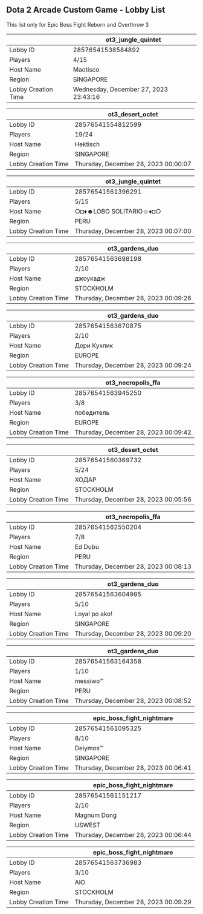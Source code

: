 ## Dota 2 Arcade Custom Game - Lobby List

This list only for Epic Boss Fight Reborn and Overthrow 3

|  | ot3_jungle_quintet |
| ------ | ------ |
| Lobby ID | 28576541538584892 |
| Players | 4/15 |
| Host Name | Maotisco |
| Region | SINGAPORE |
| Lobby Creation Time | Wednesday, December 27, 2023 23:43:16 |


|  | ot3_desert_octet |
| ------ | ------ |
| Lobby ID | 28576541554812599 |
| Players | 19/24 |
| Host Name | Hektisch |
| Region | SINGAPORE |
| Lobby Creation Time | Thursday, December 28, 2023 00:00:07 |


|  | ot3_jungle_quintet |
| ------ | ------ |
| Lobby ID | 28576541561396291 |
| Players | 5/15 |
| Host Name | ○◘♦☻LOBO SOLITARIO☺♦◘○ |
| Region | PERU |
| Lobby Creation Time | Thursday, December 28, 2023 00:07:00 |


|  | ot3_gardens_duo |
| ------ | ------ |
| Lobby ID | 28576541563698198 |
| Players | 2/10 |
| Host Name | джоукадж |
| Region | STOCKHOLM |
| Lobby Creation Time | Thursday, December 28, 2023 00:09:26 |


|  | ot3_gardens_duo |
| ------ | ------ |
| Lobby ID | 28576541563670875 |
| Players | 2/10 |
| Host Name | Дери Кухлик |
| Region | EUROPE |
| Lobby Creation Time | Thursday, December 28, 2023 00:09:24 |


|  | ot3_necropolis_ffa |
| ------ | ------ |
| Lobby ID | 28576541563945250 |
| Players | 3/8 |
| Host Name | победитель |
| Region | EUROPE |
| Lobby Creation Time | Thursday, December 28, 2023 00:09:42 |


|  | ot3_desert_octet |
| ------ | ------ |
| Lobby ID | 28576541560369732 |
| Players | 5/24 |
| Host Name | ХОДАР |
| Region | STOCKHOLM |
| Lobby Creation Time | Thursday, December 28, 2023 00:05:56 |


|  | ot3_necropolis_ffa |
| ------ | ------ |
| Lobby ID | 28576541562550204 |
| Players | 7/8 |
| Host Name | Ed Dubu |
| Region | PERU |
| Lobby Creation Time | Thursday, December 28, 2023 00:08:13 |


|  | ot3_gardens_duo |
| ------ | ------ |
| Lobby ID | 28576541563604985 |
| Players | 5/10 |
| Host Name | Loyal po ako! |
| Region | SINGAPORE |
| Lobby Creation Time | Thursday, December 28, 2023 00:09:20 |


|  | ot3_gardens_duo |
| ------ | ------ |
| Lobby ID | 28576541563164358 |
| Players | 1/10 |
| Host Name | messiwo™ |
| Region | PERU |
| Lobby Creation Time | Thursday, December 28, 2023 00:08:52 |


|  | epic_boss_fight_nightmare |
| ------ | ------ |
| Lobby ID | 28576541561095325 |
| Players | 8/10 |
| Host Name | Deiymos™ |
| Region | SINGAPORE |
| Lobby Creation Time | Thursday, December 28, 2023 00:06:41 |


|  | epic_boss_fight_nightmare |
| ------ | ------ |
| Lobby ID | 28576541561151217 |
| Players | 2/10 |
| Host Name | Magnum Dong |
| Region | USWEST |
| Lobby Creation Time | Thursday, December 28, 2023 00:06:44 |


|  | epic_boss_fight_nightmare |
| ------ | ------ |
| Lobby ID | 28576541563736983 |
| Players | 3/10 |
| Host Name | АЮ |
| Region | STOCKHOLM |
| Lobby Creation Time | Thursday, December 28, 2023 00:09:29 |


